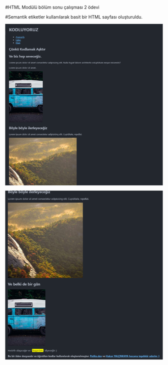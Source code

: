 #HTML Modülü bölüm sonu çalışması 2 ödevi

#Semantik etiketler kullanılarak basit bir HTML sayfası oluşturuldu.

![resim](odevdosyasi1.png)

![resim](odevdosyasi2.png)